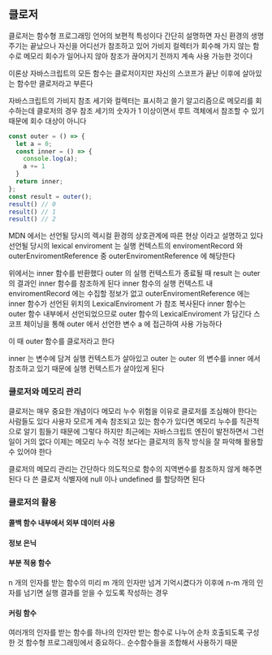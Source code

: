 ## 클로저
클로저는 함수형 프로그래밍 언어의 보편적 특성이다
간단히 설명하면 자신 환경의 생명주기는 끝났으나 
자신을 어디선가 참조하고 있어
가비지 컬렉터가 회수해 가지 않는 함수로
메모리 회수가 일어나지 않아 참조가 끊어지기 전까지 계속 사용 가능한 것이다

이론상 자바스크립트의 모든 함수는 클로저이지만
자신의 스코프가 끝난 이후에 살아있는 함수만 클로저라고 부른다

자바스크립트의 가비지 참조 세기와 컬렉터는 표시하고 쓸기 알고리즘으로
메모리를 회수하는데
클로저의 경우 참조 세기의 숫자가 1 이상이면서 루트 객체에서 참조할 수 있기 때문에
회수 대상이 아니다

```javascript
const outer = () => {
  let a = 0;
  const inner = () => {
    console.log(a);
    a += 1
  }
  return inner;
};
const result = outer();
result() // 0
result() // 1
result() // 2
```

MDN 에서는 선언될 당시의 렉시컬 환경의 상호관계에 따른 현상 이라고 설명하고 있다
선언될 당시의 lexical enviroment 는 
실행 컨텍스트의 enviromentRecord 와 outerEnviromentReference 중
outerEnviromentReference 에 해당한다

위에서는 inner 함수를 반환했다
outer 의 실행 컨텍스트가 종료될 때 result 는 outer 의 결과인 inner 함수를 참조하게 된다
inner 함수의 실행 컨텍스트 내 enviromentRecord 에는 수집할 정보가 없고
outerEnviromentReference 에는 inner 함수가 선언된 위치의 LexicalEnviroment 가
참조 복사된다
inner 함수는 outer 함수 내부에서 선언되었으므로
outer 함수의 LexicalEnviroment 가 담긴다
스코프 체이닝을 통해 outer 에서 선언한 변수 a 에 접근하여 사용 가능하다

이 때 outer 함수를 클로저라고 한다

inner 는 변수에 담겨 실행 컨텍스트가 살아있고
outer 는 outer 의 변수를 inner 에서 참조하고 있기 때문에 실행 컨텍스트가 살아있게 된다

### 클로저와 메모리 관리
클로저는 매우 중요한 개념이다
메모리 누수 위험을 이유로 클로저를 조심해야 한다는 사람들도 있다
사용자 모르게 계속 참조되고 있는 함수가 있다면 메모리 누수를 직관적으로 알기 힘들기 때문에 그렇다
하지만 최근에는 자바스크립트 엔진이 발전하면서 그런 일이 거의 없다
이제는 메모리 누수 걱정 보다는 클로저의 동작 방식을 잘 파악해 활용할 수 있어야 한다

클로저의 메모리 관리는 간단하다
의도적으로 함수의 지역변수를 참조하지 않게 해주면 된다
다 쓴 클로저 식별자에 null 이나 undefined 를 할당하면 된다

### 클로저의 활용

#### 콜백 함수 내부에서 외부 데이터 사용

#### 정보 은닉

#### 부분 적용 함수
n 개의 인자를 받는 함수의 미리 m 개의 인자만 넘겨 기억시켰다가
이후에 n-m 개의 인자를 넘기면 실행 결과를 얻을 수 있도록 작성하는 경우

#### 커링 함수
여러개의 인자를 받는 함수를 하나의 인자만 받는 함수로 나누어
순차 호출되도록 구성한 것
함수형 프로그래밍에서 중요하다..
순수함수들을 조합해서 사용하기 때문




